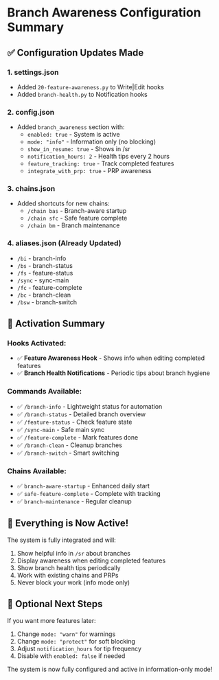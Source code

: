 # Branch Awareness Configuration Summary

## ✅ Configuration Updates Made

### 1. **settings.json**
- Added `20-feature-awareness.py` to Write|Edit hooks
- Added `branch-health.py` to Notification hooks

### 2. **config.json**
- Added `branch_awareness` section with:
  - `enabled: true` - System is active
  - `mode: "info"` - Information only (no blocking)
  - `show_in_resume: true` - Shows in /sr
  - `notification_hours: 2` - Health tips every 2 hours
  - `feature_tracking: true` - Track completed features
  - `integrate_with_prp: true` - PRP awareness

### 3. **chains.json**
- Added shortcuts for new chains:
  - `/chain bas` - Branch-aware startup
  - `/chain sfc` - Safe feature complete
  - `/chain bm` - Branch maintenance

### 4. **aliases.json** (Already Updated)
- `/bi` - branch-info
- `/bs` - branch-status  
- `/fs` - feature-status
- `/sync` - sync-main
- `/fc` - feature-complete
- `/bc` - branch-clean
- `/bsw` - branch-switch

## 🎯 Activation Summary

### Hooks Activated:
- ✅ **Feature Awareness Hook** - Shows info when editing completed features
- ✅ **Branch Health Notifications** - Periodic tips about branch hygiene

### Commands Available:
- ✅ `/branch-info` - Lightweight status for automation
- ✅ `/branch-status` - Detailed branch overview
- ✅ `/feature-status` - Check feature state
- ✅ `/sync-main` - Safe main sync
- ✅ `/feature-complete` - Mark features done
- ✅ `/branch-clean` - Cleanup branches
- ✅ `/branch-switch` - Smart switching

### Chains Available:
- ✅ `branch-aware-startup` - Enhanced daily start
- ✅ `safe-feature-complete` - Complete with tracking
- ✅ `branch-maintenance` - Regular cleanup

## 🚀 Everything is Now Active!

The system is fully integrated and will:
1. Show helpful info in `/sr` about branches
2. Display awareness when editing completed features
3. Show branch health tips periodically
4. Work with existing chains and PRPs
5. Never block your work (info mode only)

## 📝 Optional Next Steps

If you want more features later:
1. Change `mode: "warn"` for warnings
2. Change `mode: "protect"` for soft blocking
3. Adjust `notification_hours` for tip frequency
4. Disable with `enabled: false` if needed

The system is now fully configured and active in information-only mode!

